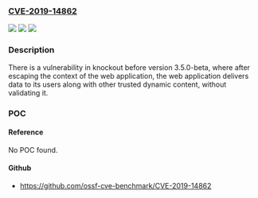 ### [CVE-2019-14862](https://cve.mitre.org/cgi-bin/cvename.cgi?name=CVE-2019-14862)
![](https://img.shields.io/static/v1?label=Product&message=knockout&color=blue)
![](https://img.shields.io/static/v1?label=Version&message=n%2Fa&color=blue)
![](https://img.shields.io/static/v1?label=Vulnerability&message=CWE-79&color=brighgreen)

### Description

There is a vulnerability in knockout before version 3.5.0-beta, where after escaping the context of the web application, the web application delivers data to its users along with other trusted dynamic content, without validating it.

### POC

#### Reference
No POC found.

#### Github
- https://github.com/ossf-cve-benchmark/CVE-2019-14862

